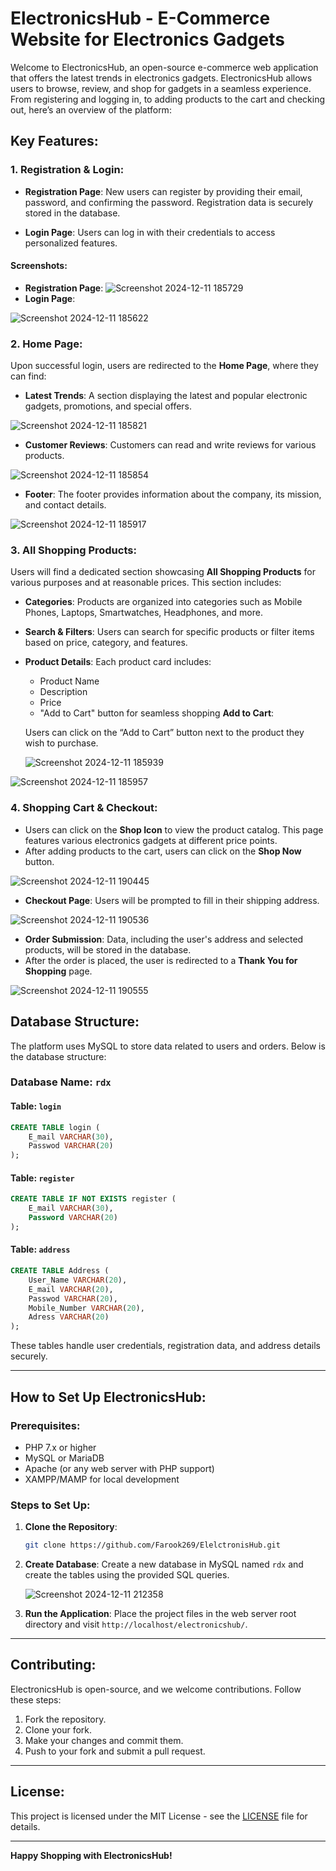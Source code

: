 # ElectronicsHub - E-Commerce Website for Electronics Gadgets

Welcome to ElectronicsHub, an open-source e-commerce web application that offers the latest trends in electronics gadgets. ElectronicsHub allows users to browse, review, and shop for gadgets in a seamless experience. From registering and logging in, to adding products to the cart and checking out, here’s an overview of the platform:

## Key Features:

### 1. **Registration & Login:**



- **Registration Page**: New users can register by providing their email, password, and confirming the password. Registration data is securely stored in the database.






- **Login Page**: Users can log in with their credentials to access personalized features.



#### Screenshots:


- **Registration Page**: 
![Screenshot 2024-12-11 185729](https://github.com/user-attachments/assets/2668815e-ce7e-497b-b2fa-217d740a7991)
- **Login Page**:



![Screenshot 2024-12-11 185622](https://github.com/user-attachments/assets/a1f3cb22-ffd1-496a-aa2b-4a61bf874352)


### 2. **Home Page:**

Upon successful login, users are redirected to the **Home Page**, where they can find:
- **Latest Trends**: A section displaying the latest and popular electronic gadgets, promotions, and special offers.

![Screenshot 2024-12-11 185821](https://github.com/user-attachments/assets/ce99c2f5-47e6-48ad-aa42-a5a4b7ca6d35)

- **Customer Reviews**: Customers can read and write reviews for various products.

![Screenshot 2024-12-11 185854](https://github.com/user-attachments/assets/a724f957-35b6-4266-85d3-740e8032114c)



- **Footer**: The footer provides information about the company, its mission, and contact details.


![Screenshot 2024-12-11 185917](https://github.com/user-attachments/assets/c465947a-d175-47c2-8f73-d4a35fd62699)












### 3. **All Shopping Products:**

 Users will find a dedicated section showcasing **All Shopping Products** for various purposes and at reasonable prices. This section includes:
- **Categories**: Products are organized into categories such as Mobile Phones, Laptops, Smartwatches, Headphones, and more.
- **Search & Filters**: Users can search for specific products or filter items based on price, category, and features.
- **Product Details**: Each product card includes:
  - Product Name
  - Description
  - Price
  - "Add to Cart" button for seamless shopping
  **Add to Cart**:
  
   Users can click on the “Add to Cart” button next to the product they wish to purchase.


  ![Screenshot 2024-12-11 185939](https://github.com/user-attachments/assets/e21b893d-6355-46bb-898d-e89bb4731303)







![Screenshot 2024-12-11 185957](https://github.com/user-attachments/assets/196064d6-61c3-4695-8b48-0d7a5828e03c)



### 4. **Shopping Cart & Checkout:**

- Users can click on the **Shop Icon** to view the product catalog. This page features various electronics gadgets at different price points.
- After adding products to the cart, users can click on the **Shop Now** button.


![Screenshot 2024-12-11 190445](https://github.com/user-attachments/assets/7d504686-d95a-465b-8193-efdc8a65cf50)

- **Checkout Page**: Users will be prompted to fill in their shipping address.


![Screenshot 2024-12-11 190536](https://github.com/user-attachments/assets/41acfd7f-682c-4db4-b7e6-3674ec912242)

- **Order Submission**: Data, including the user's address and selected products, will be stored in the database.
- After the order is placed, the user is redirected to a **Thank You for Shopping** page.


![Screenshot 2024-12-11 190555](https://github.com/user-attachments/assets/7c081267-5255-4196-a985-1ebb0da1d05f)



## Database Structure:

The platform uses MySQL to store data related to users and orders. Below is the database structure:

### Database Name: `rdx`

#### Table: `login`
```sql
CREATE TABLE login (
    E_mail VARCHAR(30),
    Passwod VARCHAR(20)
);
```

#### Table: `register`
```sql
CREATE TABLE IF NOT EXISTS register (
    E_mail VARCHAR(30),
    Password VARCHAR(20)
);
```

#### Table: `address`
```sql
CREATE TABLE Address (
    User_Name VARCHAR(20),
    E_mail VARCHAR(20),
    Passwod VARCHAR(20),
    Mobile_Number VARCHAR(20),
    Adress VARCHAR(20)
);
```

These tables handle user credentials, registration data, and address details securely.

---

## How to Set Up ElectronicsHub:

### Prerequisites:
- PHP 7.x or higher
- MySQL or MariaDB
- Apache (or any web server with PHP support)
- XAMPP/MAMP for local development

### Steps to Set Up:

1. **Clone the Repository**:
   ```bash
   git clone https://github.com/Farook269/ElelctronisHub.git
   ```

2. **Create Database**:
   Create a new database in MySQL named `rdx` and create the tables using the provided SQL queries.
   

   ![Screenshot 2024-12-11 212358](https://github.com/user-attachments/assets/babc60ea-550a-4783-9f3d-0c883bfaa137)



3. **Run the Application**:
   Place the project files in the web server root directory and visit `http://localhost/electronicshub/`.

---

## Contributing:

ElectronicsHub is open-source, and we welcome contributions. Follow these steps:
1. Fork the repository.
2. Clone your fork.
3. Make your changes and commit them.
4. Push to your fork and submit a pull request.

---

## License:

This project is licensed under the MIT License - see the [LICENSE](LICENSE) file for details.

---

**Happy Shopping with ElectronicsHub!**
